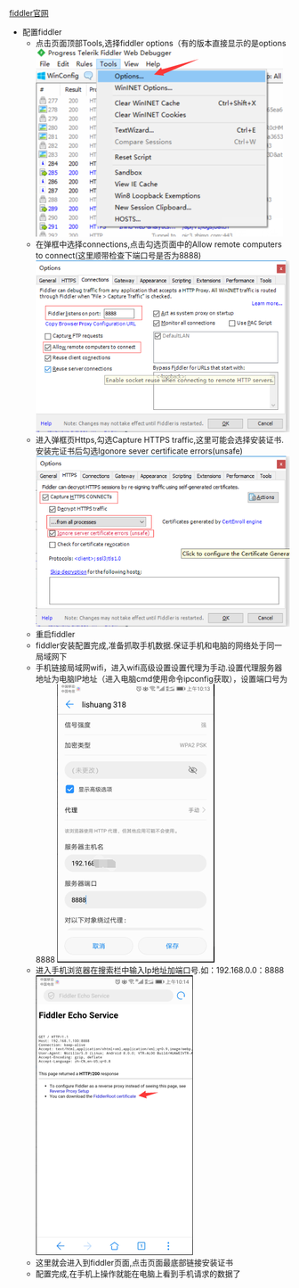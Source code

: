 [fiddler官网](http://www.telerik.com/fiddler)
* 配置fiddler
    * 点击页面顶部Tools,选择fiddler options（有的版本直接显示的是options
    ![](https://github.com/Elf-ball/test/raw/master/fiddler/1.png)
    * 在弹框中选择connections,点击勾选页面中的Allow remote computers to connect(这里顺带检查下端口号是否为8888)
    ![](https://github.com/Elf-ball/test/raw/add_fiddler_image/fiddler/2.png)
    * 进入弹框页Https,勾选Capture HTTPS traffic,这里可能会选择安装证书.安装完证书后勾选Igonore sever certificate errors(unsafe)
    ![](https://github.com/Elf-ball/test/raw/add_fiddler_image/fiddler/3.png)
    * 重启fiddler
    * fiddler安装配置完成,准备抓取手机数据.保证手机和电脑的网络处于同一局域网下
    * 手机链接局域网wifi，进入wifi高级设置设置代理为手动.设置代理服务器地址为电脑IP地址（进入电脑cmd使用命令ipconfig获取），设置端口号为8888
    ![](https://github.com/Elf-ball/test/raw/add_fiddler_image/fiddler/4.png)
    * 进入手机浏览器在搜索栏中输入Ip地址加端口号.如：192.168.0.0：8888
    ![](https://github.com/Elf-ball/test/raw/add_fiddler_image/fiddler/5.png)
    * 这里就会进入到fiddler页面,点击页面最底部链接安装证书
    * 配置完成,在手机上操作就能在电脑上看到手机请求的数据了
